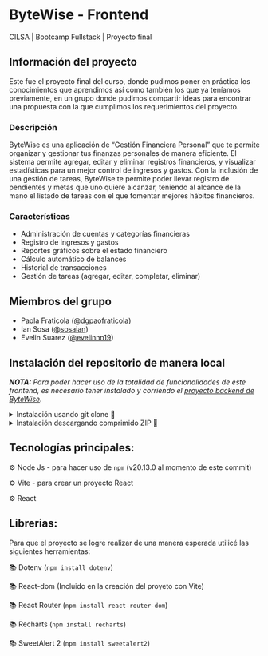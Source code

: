 # ByteWise - Frontend

CILSA | Bootcamp Fullstack | Proyecto final

## Información del proyecto

Este fue el proyecto final del curso, donde pudimos poner en práctica los conocimientos que aprendimos así como también los que ya teníamos previamente, en un grupo donde pudimos compartir ideas para encontrar una propuesta con la que cumplimos los requerimientos del proyecto.

### Descripción

ByteWise es una aplicación de “Gestión Financiera Personal” que te permite organizar y gestionar tus finanzas personales de manera eficiente. El sistema permite agregar, editar y eliminar registros financieros, y visualizar estadísticas para un mejor control de ingresos y gastos. Con la inclusión de una gestión de tareas, ByteWise te permite poder llevar registro de pendientes y metas que uno quiere alcanzar, teniendo al alcance de la mano el listado de tareas con el que fomentar mejores hábitos financieros.

### Características

* Administración de cuentas y categorías financieras
* Registro de ingresos y gastos
* Reportes gráficos sobre el estado financiero
* Cálculo automático de balances
* Historial de transacciones
* Gestión de tareas (agregar, editar, completar, eliminar)

## Miembros del grupo

* Paola Fraticola ([@dgpaofraticola](https://github.com/dgpaofraticola))
* Ian Sosa ([@sosaian](https://github.com/sosaian))
* Evelin Suarez ([@evelinnn19](https://github.com/evelinnn19))

## Instalación del repositorio de manera local

_**NOTA:** Para poder hacer uso de la totalidad de funcionalidades de este frontend, es necesario tener instalado y corriendo el [proyecto backend de ByteWise](https://github.com/sosaian/bytewise-backend)._

<details>
  <summary>Instalación usando git clone 🔧</summary>

### Cómo clonar el proyecto

Sigue estos pasos para clonar el repositorio e instalar las dependencias necesarias:

1. **Clonar el repositorio**    
    Ejecuta el siguiente comando en tu terminal, reemplazando `URL_DEL_PROYECTO` por el enlace del proyecto:

```sh
git clone URL_DEL_PROYECTO
```

2. **OPCIONAL - Cambiar de rama**   
    Ejecuta el siguiente comando en tu terminal, reemplazando `RAMA` por la rama a utilizar:

```sh
git checkout RAMA
```

### Cómo instalar las dependencias del proyecto

1. Ejecuta el siguiente comando en tu terminal:

```sh
npm install
```

_Nota: Puedes utilizar otro package manager si así lo deseas; procura revisar las `Tecnologías principales` y también las `Librerías` para comprobar que son compatibles primero_

### Crear archivo `.env`

1. En la raíz del proyecto, crea un archivo llamado **.env**. Este archivo almacenará las variables de entorno utilizadas en el proyecto.
   
2. A continuación, define las variables de entorno necesarias para el proyecto. 
    
    _Nota: `Vite` tiene una forma particular de implementar variables de entorno con `.env`. La primer cuestión a tener en cuenta es usar el prefijo `VITE` a cualquier variable como se muestra en el ejemplo. Luego, la forma de invocar cada una de estas variables en el código, es haciendo uso del objeto `import.meta.env`. Para más información consultar la [documentación oficial de Vite](https://vite.dev/guide/env-and-mode)_

#### Ejemplo de archivo `.env`

```sh
# Sintaxis de un archivo .env

# Las variables se definen como clave=valor
# Las cadenas de texto pueden tener comillas, pero no es obligatorio

VITE_VARIABLE_1=Valor de la variable 1   # Texto sin comillas
VITE_VARIABLE_2 = "2"                    # Texto con comillas (opcional)
VITE_VARIABLE_3=3                        # Valor numérico
VITE_VARIABLE_4=                         # Vacío (si por ejemplo su uso es opcional)
```

### Iniciar servidor (en modo `dev`)

```sh
npm run dev
```
</details>

<details>
  <summary>Instalación descargando comprimido ZIP 🔧</summary>

## Instalación descargando comprimido ZIP 🔧

### Cómo descargar el proyecto

Sigue estos pasos para clonar el repositorio e instalar las dependencias necesarias:

1. **Descargar el proyecto en formato ZIP** 
    Ir a “code” > download ZIP

2. **Descomprimir el archivo**

3. **OPCIONAL - Cambiar de rama**   
    Ejecuta el siguiente comando en tu terminal, reemplazando `RAMA` por la rama a utilizar:

```sh
git checkout RAMA
```

### Cómo instalar las dependencias del proyecto

1. En la carpeta donde se encuentra “package.json” ejecutar en terminal:

```sh
npm install
```

_Nota: Puedes utilizar otro package manager si así lo deseas; procura revisar las `Tecnologías principales` y también las `Librerías` para comprobar que son compatibles primero_

### Crear archivo `.env`

1. En la raíz del proyecto, crea un archivo llamado **.env**. Este archivo almacenará las variables de entorno utilizadas en el proyecto.
   
2. A continuación, define las variables de entorno necesarias para el proyecto. 
    
    _Nota: `Vite` tiene una forma particular de implementar variables de entorno con `.env`. La primer cuestión a tener en cuenta es usar el prefijo `VITE` a cualquier variable como se muestra en el ejemplo. Luego, la forma de invocar cada una de estas variables en el código, es haciendo uso del objeto `import.meta.env`. Para más información consultar la [documentación oficial de Vite](https://vite.dev/guide/env-and-mode)_

#### Ejemplo de archivo `.env`

```sh
# Sintaxis de un archivo .env

# Las variables se definen como clave=valor
# Las cadenas de texto pueden tener comillas, pero no es obligatorio

VITE_VARIABLE_1=Valor de la variable 1   # Texto sin comillas
VITE_VARIABLE_2 = "2"                    # Texto con comillas (opcional)
VITE_VARIABLE_3=3                        # Valor numérico
VITE_VARIABLE_4=                         # Vacío (si por ejemplo su uso es opcional)
```

### Iniciar servidor (en modo `dev`)

```sh
npm run dev
```
</details>

## Tecnologías principales:

⚙ Node Js - para hacer uso de `npm` (v20.13.0 al momento de este commit)

⚙ Vite - para crear un proyecto React

⚙ React

## Librerias:

Para que el proyecto se logre realizar de una manera esperada utilicé las siguientes herramientas:

📚 Dotenv (`npm install dotenv`)

📚 React-dom (Incluido en la creación del proyeto con Vite)

📚 React Router (`npm install react-router-dom`)

📚 Recharts (`npm install recharts`)

📚 SweetAlert 2 (`npm install sweetalert2`)
